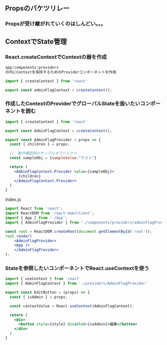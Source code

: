 ## Propsのバケツリレー
### Propsが受け継がれていくのはしんどい。。。

## ContextでState管理
### React.createContextでContextの器を作成
```jsx
app/components/providers
の内にContextを保持するためのProviderコンポーネントを作成
```
```jsx
import { createContext } from 'react'

export const adminFlagContext = createContext();
```
### 作成したContextのProviderでグローバルStateを扱いたいコンポーネントを囲む

```jsx
import { createContext } from 'react'

export const AdminFlagContext = createContext();

export const AdminFlagProvider = props => {
  const { children } = props;

  //　動作確認用のサンプルオブジェクト
  const sampleObj = {sampleValue:"テスト"}

  return (
    <AdminFlagContext.Provider value={sampleObj}>
      {children}
    </AdminFlagContext.Provider>
  )
}
```
index.js
```jsx
import React from 'react';
import ReactDOM from 'react-dom/client';
import { App } from './App';
import { AdminFlagProvider } from './components/providers/adminFlagProvider';

const root = ReactDOM.createRoot(document.getElementById('root'));
root.render(
    <AdminFlagProvider>
    <App />
    </AdminFlagProvider>
);
```

### Stateを参照したいコンポーネントでReact.useContextを使う
```jsx
import { useContext } from 'react'
import { AdminFlagContext } from './providers/AdminFlagProvider'

export const EditButton = (props) => {
  const { isAdmin } = props;

  const contextValue = React.useContext(AdminFlagContext);

  return (
    <div>
      <button style={style} disabled={isAdmin}>編集</button>
    </div>
  )
}
```
